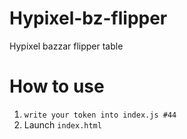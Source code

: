 # Hypixel-bz-flipper
Hypixel bazzar flipper table
# How to use
1. `write your token into index.js #44`
2. Launch `index.html`
